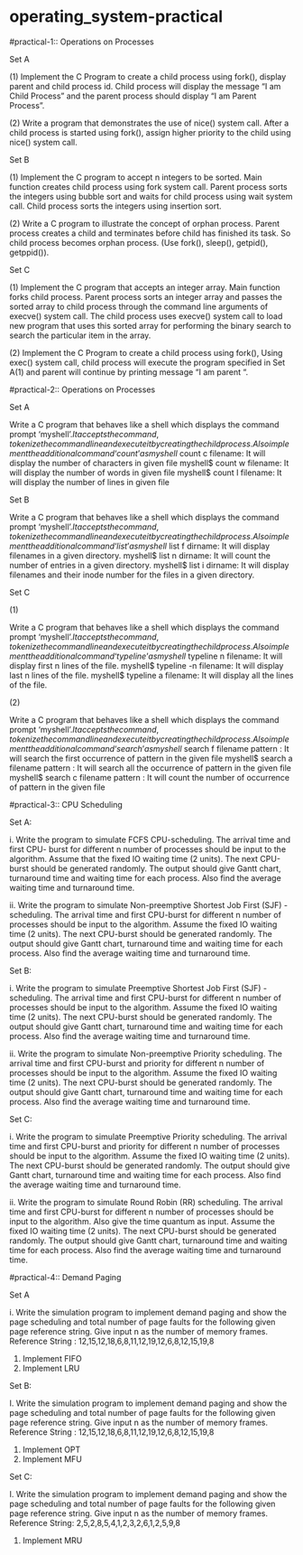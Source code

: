 # operating_system-practical
#practical-1:: Operations on Processes

Set A

(1) Implement the C Program to create a child process using fork(), display parent and child
process id. Child process will display the message “I am Child Process” and the parent
process should display “I am Parent Process”.

(2) Write a program that demonstrates the use of nice() system call. After a child process is
started using fork(), assign higher priority to the child using nice() system call.

Set B

(1) Implement the C program to accept n integers to be sorted. Main function creates child
process using fork system call. Parent process sorts the integers using bubble sort and
waits for child process using wait system call. Child process sorts the integers using
insertion sort.

(2) Write a C program to illustrate the concept of orphan process. Parent process creates a
child and terminates before child has finished its task. So child process becomes orphan
process. (Use fork(), sleep(), getpid(), getppid()).

Set C

(1) Implement the C program that accepts an integer array. Main function forks child
process. Parent process sorts an integer array and passes the sorted array to child process
through the command line arguments of execve() system call. The child process uses
execve() system call to load new program that uses this sorted array for performing the
binary search to search the particular item in the array.

(2) Implement the C Program to create a child process using fork(), Using exec() system call,
child process will execute the program specified in Set A(1) and parent will continue by
printing message “I am parent “.

#practical-2:: Operations on Processes

Set A

Write a C program that behaves like a shell which displays the command prompt ‘myshell$’. It
accepts the command, tokenize the command line and execute it by creating the child process.
Also implement the additional command ‘count’ as
myshell$ count c filename: It will display the number of characters in given file
myshell$ count w filename: It will display the number of words in given file
myshell$ count l filename: It will display the number of lines in given file

Set B

Write a C program that behaves like a shell which displays the command prompt ‘myshell$’. It
accepts the command, tokenize the command line and execute it by creating the child process.
Also implement the additional command ‘list’ as
myshell$ list f dirname: It will display filenames in a given directory.
myshell$ list n dirname: It will count the number of entries in a given directory.
myshell$ list i dirname: It will display filenames and their inode number for the files in a given directory.

Set C

(1)

Write a C program that behaves like a shell which displays the command prompt ‘myshell$’. It
accepts the command, tokenize the command line and execute it by creating the child process.
Also implement the additional command ‘typeline’ as
myshell$ typeline n filename: It will display first n lines of the file.
myshell$ typeline -n filename: It will display last n lines of the file.
myshell$ typeline a filename: It will display all the lines of the file.

(2)

Write a C program that behaves like a shell which displays the command prompt ‘myshell$’. It
accepts the command, tokenize the command line and execute it by creating the child process.
Also implement the additional command ‘search’ as
myshell$ search f filename pattern : It will search the first occurrence of pattern in the given
file
myshell$ search a filename pattern : It will search all the occurrence of pattern in the given file
myshell$ search c filename pattern : It will count the number of occurrence of pattern in the
given file

#practical-3:: CPU Scheduling

Set A:

i. Write the program to simulate FCFS CPU-scheduling. The arrival time and first CPU-
burst for different n number of processes should be input to the algorithm. Assume that
the fixed IO waiting time (2 units). The next CPU-burst should be generated randomly.
The output should give Gantt chart, turnaround time and waiting time for each process.
Also find the average waiting time and turnaround time.

ii. Write the program to simulate Non-preemptive Shortest Job First (SJF) -scheduling. The
arrival time and first CPU-burst for different n number of processes should be input to the
algorithm. Assume the fixed IO waiting time (2 units). The next CPU-burst should be
generated randomly. The output should give Gantt chart, turnaround time and waiting
time for each process. Also find the average waiting time and turnaround time.

Set B:

i. Write the program to simulate Preemptive Shortest Job First (SJF) -scheduling. The
arrival time and first CPU-burst for different n number of processes should be input to the
algorithm. Assume the fixed IO waiting time (2 units). The next CPU-burst should be
generated randomly. The output should give Gantt chart, turnaround time and waiting
time for each process. Also find the average waiting time and turnaround time.

ii. Write the program to simulate Non-preemptive Priority scheduling. The arrival time and
first CPU-burst and priority for different n number of processes should be input to the
algorithm. Assume the fixed IO waiting time (2 units). The next CPU-burst should be
generated randomly. The output should give Gantt chart, turnaround time and waiting
time for each process. Also find the average waiting time and turnaround time.

Set C:

i. Write the program to simulate Preemptive Priority scheduling. The arrival time and first
CPU-burst and priority for different n number of processes should be input to the
algorithm. Assume the fixed IO waiting time (2 units). The next CPU-burst should be
generated randomly. The output should give Gantt chart, turnaround time and waiting
time for each process. Also find the average waiting time and turnaround time.

ii. Write the program to simulate Round Robin (RR) scheduling. The arrival time and first
CPU-burst for different n number of processes should be input to the algorithm. Also
give the time quantum as input. Assume the fixed IO waiting time (2 units). The next
CPU-burst should be generated randomly. The output should give Gantt chart, turnaround
time and waiting time for each process. Also find the average waiting time and
turnaround time.

#practical-4:: Demand Paging

Set A

i. Write the simulation program to implement demand paging and show the page
scheduling and total number of page faults for the following given page reference string.
Give input n as the number of memory frames.
Reference String : 12,15,12,18,6,8,11,12,19,12,6,8,12,15,19,8
1) Implement FIFO
2) Implement LRU

Set B:

I. Write the simulation program to implement demand paging and show the page
scheduling and total number of page faults for the following given page reference string.
Give input n as the number of memory frames.
Reference String : 12,15,12,18,6,8,11,12,19,12,6,8,12,15,19,8
1) Implement OPT
2) Implement MFU

Set C:

I. Write the simulation program to implement demand paging and show the page
scheduling and total number of page faults for the following given page reference string.
Give input n as the number of memory frames.
Reference String: 2,5,2,8,5,4,1,2,3,2,6,1,2,5,9,8
1) Implement MRU
